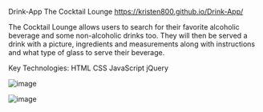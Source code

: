 Drink-App
The Cocktail Lounge
https://kristen800.github.io/Drink-App/

The Cocktail Lounge allows users to search for their favorite alcoholic beverage and some non-alcoholic drinks too. They will then be served a drink with a picture, ingredients and measurements along with instructions and what type of glass to serve their beverage. 

Key Technologies:
HTML
CSS
JavaScript
jQuery

![image](https://user-images.githubusercontent.com/73150515/103261267-23b8d000-495e-11eb-9b27-af35370a3cae.png)

![image](https://user-images.githubusercontent.com/73150515/103261316-582c8c00-495e-11eb-9bbb-83d853d3adf1.png)

